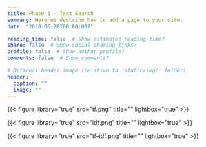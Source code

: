 ```yaml
---
title: Phase 1 - Text Search
summary: Here we describe how to add a page to your site.
date: "2018-06-28T00:00:00Z"

reading_time: false  # Show estimated reading time?
share: false  # Show social sharing links?
profile: false  # Show author profile?
comments: false  # Show comments?

# Optional header image (relative to `static/img/` folder).
header:
  caption: ""
  image: ""
---
```






{{< figure library="true" src="tf.png" title="" lightbox="true" >}}

{{< figure library="true" src="idf.png" title="" lightbox="true" >}}

{{< figure library="true" src="tf-idf.png" title="" lightbox="true" >}}
